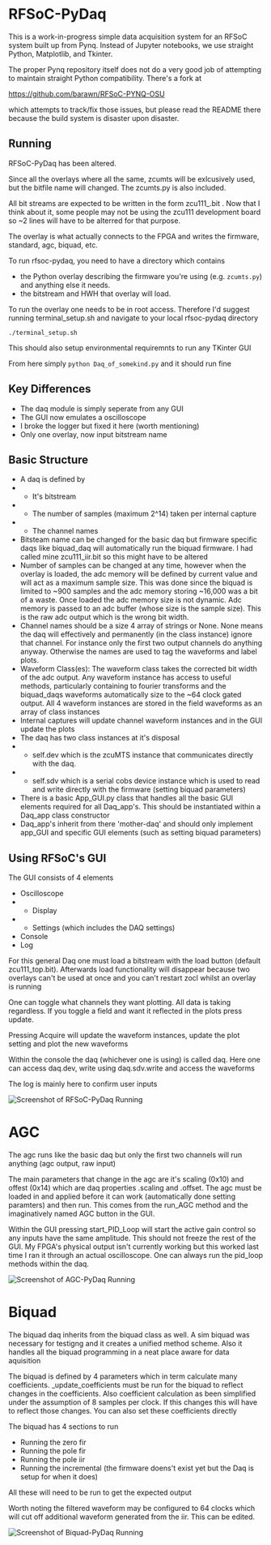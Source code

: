 # RFSoC-PyDaq

This is a work-in-progress simple data acquisition system for an
RFSoC system built up from Pynq. Instead of Jupyter notebooks,
we use straight Python, Matplotlib, and Tkinter.

The proper Pynq repository itself does not do a very good job
of attempting to maintain straight Python compatibility. There's
a fork at

https://github.com/barawn/RFSoC-PYNQ-OSU

which attempts to track/fix those issues, but please read the README
there because the build system is disaster upon disaster.

## Running

RFSoC-PyDaq has been altered.

Since all the overlays where all the same, zcumts will be exlcusively used, but the bitfile name will changed. The zcumts.py is also included.

All bit streams are expected to be written in the form zcu111_<name of bit file>.bit . Now that I think about it, some people may not be using the zcu111 development board so ~2 lines will have to be alterred for that purpose.

The overlay is what actually connects to the FPGA and writes the firmware, standard, agc, biquad, etc.

To run rfsoc-pydaq, you need to have a directory which contains
* the Python overlay describing the firmware you're using (e.g. ``zcumts.py``) and anything else it needs.
* the bitstream and HWH that overlay will load.

To run the overlay one needs to be in root access. Therefore I'd suggest running terminal_setup.sh and navigate to your local rfsoc-pydaq directory

`./terminal_setup.sh`

This should also setup environmental requiremnts to run any TKinter GUI

From here simply
`python Daq_of_somekind.py`
and it should run fine


## Key Differences
* The daq module is simply seperate from any GUI
* The GUI now emulates a oscilloscope
* I broke the logger but fixed it here (worth mentioning)
* Only one overlay, now input bitstream name


## Basic Structure
* A daq is defined by
* * It's bitstream
* * The number of samples (maximum 2^14) taken per internal capture
* * The channel names
* Bitsteam name can be changed for the basic daq but firmware specific daqs like biquad_daq will automatically run the biquad firmware. I had called mine zcu111_iir.bit so this might have to be altered
* Number of samples can be changed at any time, however when the overlay is loaded, the adc memory will be defined by current value and will act as a maximum sample size. This was done since the biquad is limited to ~900 samples and the adc memory storing ~16,000 was a bit of a waste. Once loaded the adc memory size is not dynamic. Adc memory is passed to an adc buffer (whose size is the sample size). This is the raw adc output which is the wrong bit width.
* Channel names should be a size 4 array of strings or None. None means the daq will effectively and permanently (in the class instance) ignore that channel. For instance only the first two output channels do anything anyway. Otherwise the names are used to tag the waveforms and label plots.
* Waveform Class(es):
The waveform class takes the corrected bit width of the adc output. Any waveform instance has access to useful methods, particularly containing to fourier transforms and the biquad_daqs waveforms automatically size to the ~64 clock gated output. All 4 waveform instances are stored in the field waveforms as an array of class instances
* Internal captures will update channel waveform instances and in the GUI update the plots
* The daq has two class instances at it's disposal
* * self.dev which is the zcuMTS instance that communicates directly with the daq.
* * self.sdv which is a serial cobs device instance which is used to read and write directly with the firmware (setting biquad parameters)
* There is a basic App_GUI.py class that handles all the basic GUI elements required for all Daq_app's. This should be instantiated within a Daq_app class constructor
* Daq_app's inherit from there 'mother-daq' and should only implement app_GUI and specific GUI elements (such as setting biquad parameters)

## Using RFSoC's GUI
The GUI consists of 4 elements
* Oscilloscope
* * Display
* * Settings (which includes the DAQ settings)
* Console
* Log

For this general Daq one must load a bitstream with the load button (default zcu111_top.bit). Afterwards load functionality will disappear because two overlays can't be used at once and you can't restart zocl whilst an overlay is running

One can toggle what channels they want plotting. All data is taking regardless. If you toggle a field and want it reflected in the plots press update.

Pressing Acquire will update the waveform instances, update the plot setting and plot the new waveforms

Within the console the daq (whichever one is using) is called daq. Here one can access daq.dev, write using daq.sdv.write and access the waveforms

The log is mainly here to confirm user inputs

![Screenshot of RFSoC-PyDaq Running](https://github.com/pueo-pynq/rfsoc-pydaq/blob/rework/images/PyDaq.png)


# AGC

The agc runs like the basic daq but only the first two channels will run anything (agc output, raw input)

The main parameters that change in the agc are it's scaling (0x10) and offest (0x14) which are daq properties .scaling and .offset. The agc must be loaded in and applied before it can work (automatically done setting paramters) and then run. This comes from the run_AGC method and the imaginatively named AGC button in the GUI. 

Within the GUI pressing start_PID_Loop will start the active gain control so any inputs have the same amplitude. This should not freeze the rest of the GUI. My FPGA's physical output isn't currently working but this worked last time I ran it through an actual oscilloscope. One can always run the pid_loop methods within the daq.


![Screenshot of AGC-PyDaq Running](https://github.com/pueo-pynq/rfsoc-pydaq/blob/rework/images/AGC_PyDaq.png)


# Biquad

The biquad daq inherits from the biquad class as well. A sim biquad was necessary for testigng and it creates a unified method scheme. Also it handles all the biquad programming in a neat place aware for data aquisition

The biquad is defined by 4 parameters which in term calculate many coefficients. _update_coefficients must be run for the biquad to reflect changes in the coefficients. Also coefficient calculation as been simplified under the assumption of 8 samples per clock. If this changes this will have to reflect those changes. You can also set these coefficients directly

The biquad has 4 sections to run

* Running the zero fir
* Running the pole fir
* Running the pole iir
* Running the incremental (the firmware doens't exist yet but the Daq is setup for when it does)

All these will need to be run to get the expected output

Worth noting the filtered waveform may be configured to 64 clocks which will cut off additional waveform generated from the iir. This can be edited.

![Screenshot of Biquad-PyDaq Running](https://github.com/pueo-pynq/rfsoc-pydaq/blob/rework/images/Biquad_PyDaq.png)
